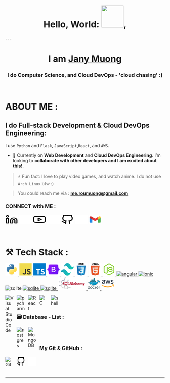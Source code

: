 <!-- # Hi there, Jany Muong 👋
 <img src="https://media.giphy.com/media/hvRJCLFzcasrR4ia7z/giphy.gif" width="10px"/> -->
   
  
<h1 align="center">Hello, World: <img width="70" height="70" src="https://raw.githubusercontent.com/iampavangandhi/iampavangandhi/master/gifs/Hi.gif">,
</h1>
---
<h1 align="center"> I am <a href="https://www.github.com/janymuong/"> Jany Muong </a>

</h1>
<h3 align="center"> I do Computer Science, and Cloud DevOps - 'cloud chasing' :) </h3>
<h1></h1>
<div align="center">
  
<!--[![Twitter Follow](https://img.shields.io/twitter/follow/janymuong?color=1DA1F2&logo=twitter&style=for-the-badge)](https://twitter.com/intent/follow?original_referer=https%3A%2F%2Fgithub.com%2Fjanymuong&screen_name=janymuong)-->

 </div>
 
#  &nbsp;  <br> ABOUT ME :

## I do Full-stack Development & Cloud DevOps Engineering:

I use `Python` and `Flask`, `JavaScript`,`React`, and `AWS`.

- 🌱 Currently on **Web Development** and **Cloud DevOps Engineering**. I’m looking to **collaborate with other developers and I am excited about this!**.
> ⚡ Fun fact: I love to play video games, and watch anime. I do not use `Arch Linux` btw :)

>  You could reach me via : **me.roumuong@gmail.com**
<!--### OR 📲 -->
### CONNECT with ME :


<p align="left">
 
<a href="https://www.linkedin.com/in/janymuong/#gh-light-mode-only" target="blank"><img align="center" src="./img_icons/linkedin-light.svg" alt="@janymuong" height="30" width="40" /></a> 
<a href="https://www.linkedin.com/in/janymuong/#gh-dark-mode-only" target="blank"><img align="center" src="./img_icons/linkedin-dark.svg" alt="@janymuong" height="30" width="40" /></a> 
<a href="#" target="blank"><img align="center" src="./img_icons/youtube-light.svg" alt="@janymuong" height="30" width="40" /></a> 
<a href="#" target="blank"><img align="center" src="./img_icons/youtube-dark.svg" alt="@janymuong" height="30" width="40" /></a> 
<a href="https://github.com/janymuong/janymuong/#gh-light-mode-only" target="blank"><img align="center" src="./img_icons/github-light.svg" alt="@janymuong" height="30" width="40" /></a> 
<a href="https://github.com/janymuong/janymuong/#gh-dark-mode-only" target="blank"><img align="center" src="./img_icons/github-dark.svg" alt="@janymuong" height="30" width="40" /></a> 
<a href="mailto:me.roumuong@gmail.com" target="blank"><img align="center" src="./img_icons/gmail.svg" alt="janymuong" height="30" width="40" /></a>
 <!--<a href="https://twitter.com/janymuong/#gh-light-mode-only" target="blank"><img align="center" src="./img_icons/twitter-light.svg" alt="@janymuong" height="30" width="40" /></a> 
<a href="https://twitter.com/janymuong/#gh-dark-mode-only" target="blank"><img align="center" src="./img_icons/twitter-dark.svg" alt="@janymuong" height="30" width="40" /></a> 
<a href="https://www.instagram.com/janymuong/#gh-light-mode-only" target="blank"><img align="center" src="./img_icons/instagram-light.svg" alt="@janymuong" height="30" width="40" /></a> 
<a href="https://www.instagram.com/janymuong/#gh-dark-mode-only" target="blank"><img align="center" src="./img_icons/instagram-dark.svg" alt="@janymuong" height="30" width="40" /></a>
--> 
</p>

 <!--
 <a href="#" target="blank"><img align="center" src="https://cdn.jsdelivr.net/npm/simple-icons@3.0.1/icons/youtube.svg" alt="janymuong" height="30" width="40" /></a>
<a href="mailto:me.roumuong@gmail.com" target="blank"><img align="center" src="https://cdn.jsdelivr.net/npm/simple-icons@3.0.1/icons/gmail.svg" alt="janymuong" height="30" width="40" /></a>
<a href="https://twitter.com/janymuong/" target="blank">
 <img align="center" src="https://cdn.jsdelivr.net/npm/simple-icons@3.0.1/icons/twitter.svg" alt="janymuong" height="30" width="40" />
 </a>
<a href="https://www.instagram.com/jany_muong" target="blank"><img align="center" src="https://cdn.jsdelivr.net/npm/simple-icons@3.0.1/icons/instagram.svg" alt="janymuong" height="30" width="40" /></a>
</p>

[![website](./img_icons/linkedin-light.svg)](https://www.linkedin.com/in/janymuong/#gh-light-mode-only)
[![website](./img_icons/linkedin-dark.svg)](https://www.linkedin.com/in/janymuong//#gh-dark-mode-only)
&nbsp;&nbsp;
[![website](./img_icons/twitter-light.svg)](https://twitter.com/janymuong#gh-light-mode-only)
[![website](./img_icons/twitter-dark.svg)](https://twitter.com/janymuong#gh-dark-mode-only)
&nbsp;&nbsp;
[![website](./img_icons/youtube-light.svg)](https://www.youtube.com/channel/##gh-light-mode-only)
[![website](./img_icons/youtube-dark.svg)](https://www.youtube.com/channel/##gh-dark-mode-only)
&nbsp;&nbsp;
[![website](./img_icons/instagram-light.svg)](https://www.instagram.com/jany_muong/#gh-light-mode-only)
[![website](./img_icons/instagram-dark.svg)](https://www.instagram.com/jany_muong/#gh-dark-mode-only) -->

 &nbsp;  <br>

# ⚒️ Tech Stack :

<p align="left"> 
  <a href="https://www.python.org" target="_blank"> 
    <img src="https://raw.githubusercontent.com/devicons/devicon/master/icons/python/python-original.svg" alt="python" width="40" height="40"/> </a> 
  <a href="https://developer.mozilla.org/en-US/docs/Web/JavaScript" target="_blank"> 
    <img src="https://raw.githubusercontent.com/devicons/devicon/master/icons/javascript/javascript-original.svg" alt="javascript" width="40" height="40"/> </a>
  <a href="https://developer.mozilla.org/en-US/docs/Web/JavaScript" target="_blank"> 
    <img src="https://raw.githubusercontent.com/devicons/devicon/master/icons/typescript/typescript-original.svg" alt="typescript" width="40" height="40"/> </a> 
  <a href="https://www.getbootstrap.com/" target="_blank"> 
    <img src="https://raw.githubusercontent.com/devicons/devicon/master/icons/bootstrap/bootstrap-original.svg" alt="bootstrap" width="40" height="40"/> </a>
    <a href="https://tailwindcss.com/" target="_blank"> 
    <img src="img/tailwind.png" alt="tailwind" width="40" height="40"/> </a>
  <a href="https://www.w3schools.com/css/" target="_blank"> 
  <img src="https://raw.githubusercontent.com/devicons/devicon/master/icons/css3/css3-original-wordmark.svg" alt="css3" width="40" height="40"/> 
    <a href="https://www.w3.org/html/" target="_blank"> 
      <img src="https://raw.githubusercontent.com/devicons/devicon/master/icons/html5/html5-original-wordmark.svg" alt="html5" width="40" height="40"/> </a> 
    <!--<a href="https://www.docker.com/" target="_blank"> <img src="https://raw.githubusercontent.com/devicons/devicon/master/icons/docker/docker-original-wordmark.svg" alt="docker" width="40" height="40"/> </a>-->    
    <a href="https://nodejs.org" target="_blank">
      <img src="https://raw.githubusercontent.com/devicons/devicon/master/icons/nodejs/nodejs-original.svg" alt="nodejs" width="40" height="40"/> </a> 
    <a href="https://reactjs.org/" target="_blank"> 
      <img src="https://cdn.jsdelivr.net/gh/devicons/devicon/icons/angularjs/angularjs-original.svg" alt="angular" width="40" height="40"/> </a>
    <a href="https://www.sqlite.org/" target="_blank"> 
     <a href="https://ionicframework.com" target="_blank"> <img src="https://upload.wikimedia.org/wikipedia/commons/d/d1/Ionic_Logo.svg" alt="ionic" width="40" height="40"/> </a>
      <img src="https://www.vectorlogo.zone/logos/sqlite/sqlite-icon.svg" alt="sqlite" width="40" height="40"/>
    </a> 
    <a href="https://www.postgresql.org/" target="_blank"> 
      <img src="https://www.vectorlogo.zone/logos/postgresql/postgresql-icon.svg" alt="sqlite" width="40" height="40"/>
    </a> 
  <a href="https://www.postgresql.org/" target="_blank"> 
      <img src="https://www.vectorlogo.zone/logos/mysql/mysql-icon.svg" alt="sqlite" width="40" height="40"/>
    </a> 
    <a href="https://www.sqlalchemy.org/" target="_blank">
    <img src="img/sqlalchemy_series_redo.png" alt="sqlalchemy" width="90" />
    </a>
    <a href="https://www.docker.com" target="_blank">
    <img src="https://raw.githubusercontent.com/devicons/devicon/master/icons/docker/docker-original-wordmark.svg" alt="docker" width="40" height="40"/>
    </a>
   <a href="https://aws.amazon.com" target="_blank"> <img src="https://raw.githubusercontent.com/devicons/devicon/master/icons/amazonwebservices/amazonwebservices-original-wordmark.svg" alt="aws" width="40" height="40"/> </a>
    </p>
<img align="left" alt="Visual Studio Code" width="26px" src="https://cdn.jsdelivr.net/gh/devicons/devicon/icons/vscode/vscode-original.svg" style="padding-right:10px;" />
<img align="left" alt="pycharm" width="26px" src="https://cdn.jsdelivr.net/gh/devicons/devicon/icons/pycharm/pycharm-original.svg" style="padding-right:10px;" />

<!--
<img align="left" alt="HTML5" width="26px" src="https://cdn.jsdelivr.net/gh/devicons/devicon/icons/html5/html5-original.svg" style="padding-right:10px;" />
<img align="left" alt="CSS3" width="26px" src="https://cdn.jsdelivr.net/gh/devicons/devicon/icons/css3/css3-original.svg" style="padding-right:10px;" />
<img align="left" alt="JavaScript" width="26px" src="https://cdn.jsdelivr.net/gh/devicons/devicon/icons/javascript/javascript-original.svg" style="padding-right:10px;" />
<img align="left" alt="Bootstrap" width="26px" src="https://cdn.jsdelivr.net/gh/devicons/devicon/icons/bootstrap/bootstrap-original.svg" style="padding-right:10px;" />
<img align="left" alt="TypeScript" width="26px" src="https://cdn.jsdelivr.net/gh/devicons/devicon/icons/typescript/typescript-original.svg" style="padding-right:10px;" />
<img align="left" alt="Node.js" width="26px" src="https://cdn.jsdelivr.net/gh/devicons/devicon/icons/nodejs/nodejs-original.svg" style="padding-right:10px;" />-->
    
<img align="left" alt="React" width="26px" src="https://cdn.jsdelivr.net/gh/devicons/devicon/icons/react/react-original.svg" style="padding-right:10px;" />

  <!--   <img align="left" alt="Python" width="26px" src="https://cdn.jsdelivr.net/gh/devicons/devicon/icons/python/python-original.svg" style="padding-right:10px;" />
-->
 <!-- <br /><br />-->
<img align="left" alt="C" width="26px" src="https://cdn.jsdelivr.net/gh/devicons/devicon/icons/c/c-original.svg" style="padding-right:10px;" />
<img align="left" alt="shell" width="26px" src="https://cdn.jsdelivr.net/gh/devicons/devicon/icons/bash/bash-original.svg" style="padding-right:10px;" /><br /><br />


### :card_file_box: Database - List :

<img align="left" alt="postgres" width="26px" src="https://cdn.jsdelivr.net/gh/devicons/devicon/icons/postgresql/postgresql-original.svg" style="padding-right:10px;" />
<img align="left" alt="MongoDB" width="26px" src="https://cdn.jsdelivr.net/gh/devicons/devicon/icons/mongodb/mongodb-original.svg" style="padding-right:10px;" />

<br/><br/>

### My Git & GitHub :

<img align="left" alt="Git" width="26px" src="https://cdn.jsdelivr.net/gh/devicons/devicon/icons/git/git-original.svg" style="padding-right:10px;" />
   
<!--<img align="left" alt="Github" width="26px" src="https://cdn.jsdelivr.net/gh/devicons/devicon/icons/github/github-original.svg" style="padding-right:10px;" />-->
 
 <a href="https://github.com/janymuong/janymuong/#gh-light-mode-only" target="blank"><img align="left" alt="Github" width="26px" style="padding-right:10px;"  src="./img_icons/github-light.svg" alt="@janymuong" height="30" width="40" /></a> 
<a href="https://github.com/janymuong/janymuong/#gh-dark-mode-only" target="blank"><img align="left" alt="Github" width="26px" style="padding-right:10px;"  src="./img_icons/github-dark.svg" alt="@janymuong" height="30" width="40" /></a> 
   
<br /><br />
<br />

---
[twitter]: https://twitter.com/janymuong
[instagram]: https://www.instagram.com/jany_muong/
[linkedin]: https://www.linkedin.com/in/janymuong/
